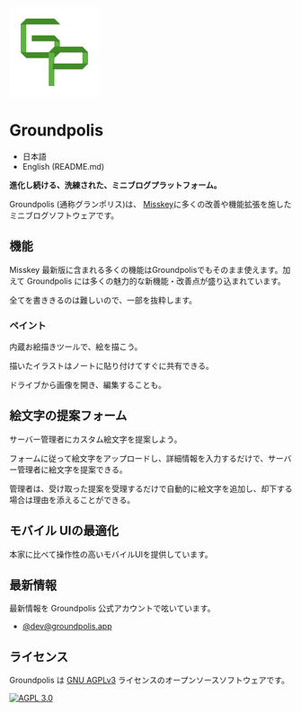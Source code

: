<img src="assets/icon_transparent.svg" width="160" />

Groundpolis
======================================================

- 日本語
- English (README.md)

**進化し続ける、洗練された、ミニブログプラットフォーム。**

Groundpolis (通称グランポリス)は、 [Misskey](https://github.com/syuilo/misskey)に多くの改善や機能拡張を施したミニブログソフトウェアです。

## 機能

Misskey 最新版に含まれる多くの機能はGroundpolisでもそのまま使えます。加えて Groundpolis には多くの魅力的な新機能・改善点が盛り込まれています。

全てを書ききるのは難しいので、一部を抜粋します。

### ペイント

内蔵お絵描きツールで、絵を描こう。

描いたイラストはノートに貼り付けてすぐに共有できる。

ドライブから画像を開き、編集することも。

## 絵文字の提案フォーム

サーバー管理者にカスタム絵文字を提案しよう。

フォームに従って絵文字をアップロードし、詳細情報を入力するだけで、サーバー管理者に絵文字を提案できる。

管理者は、受け取った提案を受理するだけで自動的に絵文字を追加し、却下する場合は理由を添えることができる。

## モバイル UIの最適化

本家に比べて操作性の高いモバイルUIを提供しています。

最新情報
--------
最新情報を Groundpolis 公式アカウントで呟いています。
- [@dev@groundpolis.app](https://groundpolis.app/@dev)

ライセンス
--------

Groundpolis は [GNU AGPLv3](LICENSE) ライセンスのオープンソースソフトウェアです。

[![AGPL 3.0][agpl-3.0-badge]][AGPL-3.0]

[agpl-3.0]:           https://www.gnu.org/licenses/agpl-3.0.en.html
[agpl-3.0-badge]:     https://img.shields.io/badge/license-AGPL--3.0-444444.svg?style=for-the-badge
